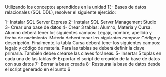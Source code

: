Utilizando los conceptos aprendidos en la unidad 13- Bases de datos
relacionales (SQL DDL), resolver el siguiente ejercicio:

1- Instalar SQL Server Express
2- Instalar SQL Server Management Studio
3- Crear una base de datos
4- Crear 3 tablas: Alumno, Materia y Cursa. Alumno deberá tener
los siguientes campos: Legajo, nombre, apellido y fecha de
nacimiento. Materia deberá tener los siguientes campos:
Código y descripción. Finalmente, la tabla Cursa deberá tener
los siguientes campos: legajo y código de materia. Para las
tablas se deberá definir la clave primaria. También deben
crearse las claves foráneas.
5- Insertar 5 tuplas en cada una de las tablas
6- Exportar el script de creación de la base de datos con sus
datos
7- Borrar la base creada
8- Restaurar la base de datos desde el script generado en el
punto 6
